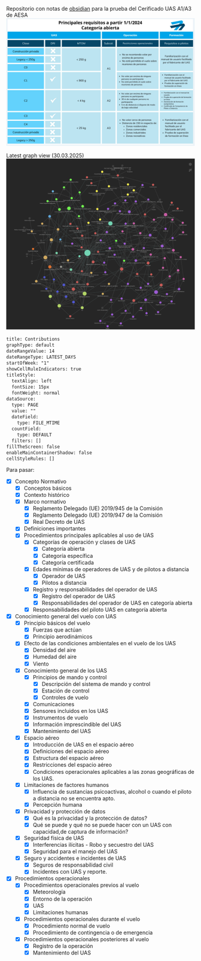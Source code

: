 
Repositorio con notas de <a href="https://obsidian.md/">obsidian</a> para la prueba del Cerificado UAS A1/A3 de AESA
<img src="attachments/Pasted image 20250323000819.png">

Latest graph view (30.03.2025)
<img src="attachments/Pasted image 20250403211556.png">

```contributionGraph
title: Contributions
graphType: default
dateRangeValue: 14
dateRangeType: LATEST_DAYS
startOfWeek: "1"
showCellRuleIndicators: true
titleStyle:
  textAlign: left
  fontSize: 15px
  fontWeight: normal
dataSource:
  type: PAGE
  value: ""
  dateField:
    type: FILE_MTIME
  countField:
    type: DEFAULT
  filters: []
fillTheScreen: false
enableMainContainerShadow: false
cellStyleRules: []

```
Para pasar:
- [x] Concepto Normativo
	- [x] Conceptos básicos
	- [x] Contexto histórico
	- [x] Marco normativo
		- [x] Reglamento Delegado (UE) 2019/945 de la Comisión
		- [x] Reglamento Delegado (UE) 2019/947 de la Comisión
		- [x] Real Decreto de UAS
	- [x] Definiciones importantes
	- [x] Procedimientos principales aplicables al uso de UAS
		- [x] Categorías de operación y clases de UAS
			- [x] Categoría abierta
			- [x] Categoría específica
			- [x] Categoría certificada
		- [x] Edades mínimas de operadores de UAS y de pilotos a distancia
			- [x] Operador de UAS
			- [x] Pilotos a distancia
		- [x] Registro y responsabilidades del operador de UAS
			- [x] Registro del operador de UAS
			- [x] Responsabilidades del operador de UAS en categoría abierta
		- [x] Responsabilidades del piloto UAS en categoría abierta
- [x] Conocimiento general del vuelo con UAS
	- [x] Principio básicos del vuelo
		- [x] Fuerzas que actúan
		- [x] Principio aerodinámicos
	- [x] Efecto de las condiciones ambientales en el vuelo de los UAS
		- [x] Densidad del aire
		- [x] Humedad del aire
		- [x] Viento
	- [x] Conocimiento general de los UAS
		- [x] Principios de mando y control
			- [x] Descripción del sistema de mando y control
			- [x] Estación de control
			- [x] Controles de vuelo
		- [x] Comunicaciones
		- [x] Sensores incluidos en los UAS
		- [x] Instrumentos de vuelo
		- [x] Información imprescindible del UAS
		- [x] Mantenimiento del UAS
	- [x] Espacio aéreo
		- [x] Introducción de UAS en el espacio aéreo
		- [x] Definiciones del espacio aéreo
		- [x] Estructura del espacio aéreo
		- [x] Restricciones del espacio aéreo
		- [x] Condiciones operacionales aplicables a las zonas geográficas de los UAS.
	- [x] Limitaciones de factores humanos
		- [x] Influencia de sustancias psicoactivas, alcohol o cuando el piloto a distancia no se encuentra apto.
		- [x] Percepción humana
	- [x] Privacidad y protección de datos
		- [x] Qué es la privacidad y la protección de datos?
		- [x] Qué se puede y qué no se puede hacer con un UAS con capacidad,de captura de información?
	- [x] Seguridad física de UAS
		- [x] Interferencias ilícitas - Robo y secuestro del UAS
		- [x] Seguridad para el manejo del UAS
	- [x] Seguro y accidentes e incidentes de UAS
		- [x] Seguros de responsabilidad civil
		- [x] Incidentes con UAS y reporte.
- [x] Procedimientos operacionales
	- [x] Procedimientos operacionales previos al vuelo
		- [x] Meteorología
		- [x] Entorno de la operación
		- [x] UAS
		- [x] Limitaciones humanas
	- [x] Procedimientos operacionales durante el vuelo
		- [x] Procedimiento normal de vuelo
		- [x] Procedimiento de contingencia o de emergencia
	- [x] Procedimientos operacionales posteriores al vuelo
		- [x] Registro de la operación
		- [x] Mantenimiento del UAS 